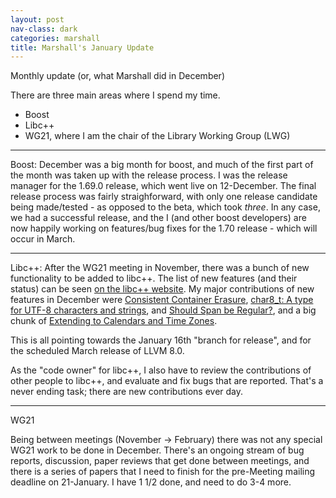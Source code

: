 ```yaml
---
layout: post
nav-class: dark
categories: marshall
title: Marshall's January Update
---
```


Monthly update (or, what Marshall did in December)

There are three main areas where I spend my time.

* Boost
* Libc++
* WG21, where I am the chair of the Library Working Group (LWG)

----
Boost:
December was a big month for boost, and much of the first part of the month was taken up with the release process. I was the release manager for the 1.69.0 release, which went live on 12-December. The final release process was fairly straighforward, with only one release candidate being made/tested - as opposed to the beta, which took _three_. In any case, we had a successful release, and the I (and other boost developers) are now happily working on features/bug fixes for the 1.70 release - which will occur in March.  

----
Libc++:
After the WG21 meeting in November, there was a bunch of new functionality to be added to libc++. The list of new features (and their status) can be seen [on the libc++ website](https://libcxx.llvm.org/cxx2a_status.html).  My major contributions of new features in December were [Consistent Container Erasure](https://wg21.link/P1209R0), [char8_t: A type for UTF-8 characters and strings](https://wg21.link/P0482), and [Should Span be Regular?](https://wg21.link/P1085R2), and a big chunk of [Extending <chrono> to Calendars and Time Zones](https://wg21.link/P0355R7).

This is all pointing towards the January 16th "branch for release", and for the scheduled March release of LLVM 8.0.

As the "code owner" for libc++, I also have to review the contributions of other people to libc++, and evaluate and fix bugs that are reported. That's a never ending task; there are new contributions ever day.

----
WG21

Being between meetings (November -> February) there was not any special WG21 work to be done in December. There's an ongoing stream of bug reports, discussion, paper reviews that get done between meetings, and there is a series of papers that I need to finish for the pre-Meeting mailing deadline on 21-January. I have 1 1/2 done, and need to do 3-4 more.
